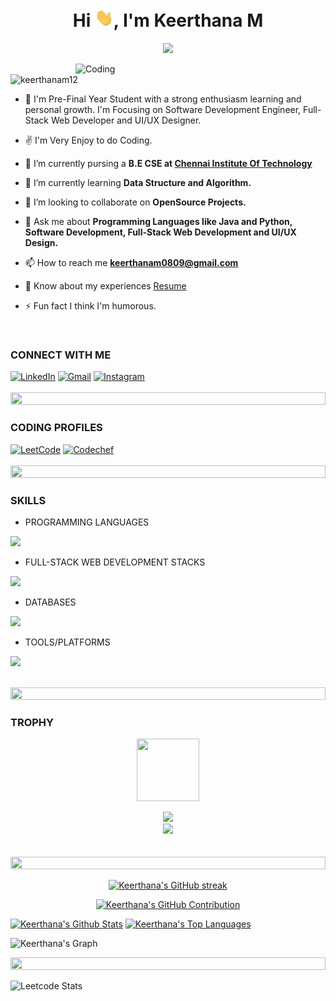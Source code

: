 <h1 align="center">Hi <img src="https://raw.githubusercontent.com/ABSphreak/ABSphreak/master/gifs/Hi.gif" width="30px">, I'm Keerthana M</h1>
<p align="center">
  <a href="https://github.com/keerthanam12/readme-typing-svg"><img src="https://readme-typing-svg.herokuapp.com?lines=Computer+Science+Undergraduate;Aspiring+Software+Development+Engineer;Aspiring+Full-Stack+Web+Developer;Aspiring+UI/UX+Designer&center=true&width=500&height=50"></a>
</p>

<!--<h1 align="center">Hi 👋, I'm Keerthana</h1>-->

<img align="right" alt="Coding" width="400" src="https://github.com/keerthanam12/keerthanam12/assets/145577874/57ada38f-4e85-44f2-af56-c41484556dbd">

<p align="left"> <img src="https://komarev.com/ghpvc/?username=keerthanam12&label=Profile%20views&color=0e75b6&style=flat" alt="keerthanam12" /> </p> 

- 🚀 I'm Pre-Final Year Student with a strong enthusiasm learning and personal growth. I'm Focusing on Software Development Engineer, Full-Stack Web Developer and UI/UX Designer.

- ✌️ I'm Very Enjoy to do Coding.

- 🔭 I’m currently pursing a **B.E CSE at [Chennai Institute Of Technology](https://www.citchennai.edu.in/)**

- 🌱 I’m currently learning **Data Structure and Algorithm.**
  
- 👯 I’m looking to collaborate on **OpenSource Projects.**

- 💬 Ask me about **Programming Languages like Java and Python, Software Development, Full-Stack Web Development and UI/UX Design.**

- 📫 How to reach me **keerthanam0809@gmail.com**
  
- 📄 Know about my experiences [Resume](https://drive.google.com/file/d/1dprb0UDrZvzTBbD6f0cZks2Z5I1zOK6i/view?usp=drive_link)

- ⚡ Fun fact I think I'm humorous.


<br>
<h3 align="left">CONNECT WITH ME</h3>
<div align="left">
  <a href="https://www.linkedin.com/in/keerthana-m-083454259"><img alt="LinkedIn" src="https://img.shields.io/badge/linkedin-%230077B5.svg?style=for-the-badge&logo=linkedin&logoColor=white"/></a>
  <a href="mailto:keerthanam0809@gmail.com"><img alt="Gmail" src="https://img.shields.io/badge/Gmail-D14836?style=for-the-badge&logo=gmail&logoColor=white"/></a>
  <a href="https://www.instagram.com/keerthana0mohan?utm_source=qr&igsh=MWFzd256dG9zaTM3eA=="><img alt="Instagram" src="https://img.shields.io/badge/Instagram-E4405F?style=for-the-badge&logo=instagram&logoColor=white"/></a>
</div>
<br>

<img src="https://i.imgur.com/dBaSKWF.gif" height="20" width="100%">

<h3 align="left">CODING PROFILES</h3>
<div align="left">
  <a href="https://leetcode.com/u/keerthanam_09/"><img alt="LeetCode" src="https://img.shields.io/badge/-LeetCode-FFA116?style=for-the-badge&logo=LeetCode&logoColor=black"/></a>
  <a href="https://www.codechef.com/users/keerthana63"><img alt="Codechef" src="https://img.shields.io/badge/Codechef-%23B92B27.svg?&style=for-the-badge&logo=Codechef&logoColor=white"/></a>
</div>
<br>

<img src="https://i.imgur.com/dBaSKWF.gif" height="20" width="100%">

<h3 align="left"><b>SKILLS</b></h3>

- PROGRAMMING LANGUAGES
<p align="left">
  <a href="https://skillicons.dev">
    <img src="https://skillicons.dev/icons?i=java,python,c++" />
  </a>
</p>

- FULL-STACK WEB DEVELOPMENT STACKS
<p align="left">
  <a href="https://skillicons.dev">
    <img src="https://skillicons.dev/icons?i=html,css,js,react,nodejs,npm,nextjs,expressjs,typescript,tailwindcss,bootstrap" />
  </a>
</p>

- DATABASES
<p align="left">
  <a href="https://skillicons.dev">
    <img src="https://skillicons.dev/icons?i=mongodb,mysql,postgresql,php" />
  </a>
</p>

- TOOLS/PLATFORMS
<p align="left">
  <a href="https://skillicons.dev">
    <img src="https://skillicons.dev/icons?i=git,github,figma,xd,canva,vscode,overleaf,microsoftoffice" />
  </a>
</p>
<br/>

<img src="https://i.imgur.com/dBaSKWF.gif" height="20" width="100%">

<h3 align="left">TROPHY</h3>

<p align="center">
<img src="https://media.tenor.com/0ENB5HuTH0gAAAAi/trophy-beker.gif"  width="100px" height="100px"></p>
  
<div align="center">
<img src="https://github-profile-trophy.vercel.app/?username=keerthanam12&theme=matrix&no-bg=true&no-frame=true&row=1&column=4&title=MultiLanguage,Commits,Followers,PullRequest">
 </div>

<div align="center">
<img src="https://github-profile-trophy.vercel.app/?username=keerthanam12&theme=matrix&no-bg=true&no-frame=true&row=1&column=4&title=Repositories,Issues,Organizations,Stars">
 </div>
 <br><br>
 
<img src="https://i.imgur.com/dBaSKWF.gif" height="20" width="100%">

<p align="center">
  <a href="https://github.com/keeerthanam12">
    <img src="https://github-readme-streak-stats.herokuapp.com/?user=keerthanam12&theme=radical&border=7F3FBF&background=0D1117" alt="Keerthana's GitHub streak"/>
  </a>
</p>

<p align="center">
  <a href="https://github.com/keerthanam12">
    <img src="https://github-profile-summary-cards.vercel.app/api/cards/profile-details?username=keerthanam12&theme=radical" alt="Keerthana's GitHub Contribution"/>
  </a>
</p>

<a> 
    <a href="https://github.com/keerthanam12"><img alt="Keerthana's Github Stats" src="https://denvercoder1-github-readme-stats.vercel.app/api?username=keerthanam12&show_icons=true&count_private=true&theme=react&border_color=7F3FBF&bg_color=0D1117&title_color=F85D7F&icon_color=F8D866" height="192px" width="49.5%"/></a>
  <a href="https://github.com/keerthanam12"><img alt="Keerthana's Top Languages" src="https://denvercoder1-github-readme-stats.vercel.app/api/top-langs/?username=keerthanam12&langs_count=8&layout=compact&theme=react&border_color=7F3FBF&bg_color=0D1117&title_color=F85D7F&icon_color=F8D866" height="192px" width="49.5%"/></a>
  <br/>
</a>

![Keerthana's Graph](https://github-readme-activity-graph.vercel.app/graph?username=keerthanam12&custom_title=%20Keerthana's%20GitHub%20Activity%20Graph&bg_color=0D1117&color=7F3FBF&line=7F3FBF&point=7F3FBF&area_color=FFFFFF&title_color=FFFFFF&area=true)

<img src="https://i.imgur.com/dBaSKWF.gif" height="20" width="100%">

![Leetcode Stats](https://leetcard.jacoblin.cool/keerthanam_09?ext=heatmap)

